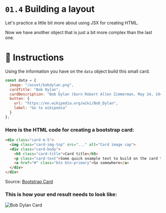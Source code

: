 # `01.4` Building a layout

Let's practice a little bit more about using JSX for creating HTML.

Now we have another object that is just a bit more complex than the last one.

# :speech_balloon: Instructions

Using the information you have on the `data` object build this small card.

```js
const data = {
  image: "/asset/bobdylan.png",
  cardTitle: "Bob Dylan",
  cardDescription: "Bob Dylan (born Robert Allen Zimmerman, May 24, 1941) is an American singer/songwriter, author, and artist who has been an influential figure in popular music and culture for more than five decades.",
  button: {
    url: "https://en.wikipedia.org/wiki/Bob_Dylan",
    label: "Go to wikipedia"
  }
};
```
### Here is the HTML code for creating a bootstrap card:

```html
<div class="card m-5">
  <img class="card-img-top" src="..." alt="Card image cap">
  <div class="card-body">
    <h5 class="card-title">Card title</h5>
    <p class="card-text">Some quick example text to build on the card title and make up the bulk of the cards content.</p>
    <a href="#" class="btn btn-primary">Go somewhere</a>
  </div>
</div>
````
Source: [Bootstrap Card](https://getbootstrap.com/docs/4.0/components/card/#example)

### This is how your end result needs to look like:

![Bob Dylan Card](/_assets/01.4-bobdylan-postcard.png "Bob Dylan Bootstrap Card")

